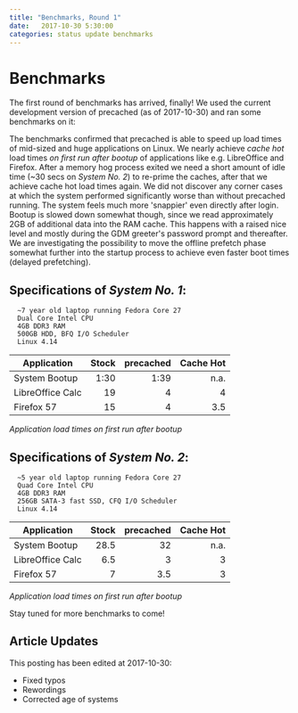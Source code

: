 ```yaml
---
title: "Benchmarks, Round 1"
date:   2017-10-30 5:30:00
categories: status update benchmarks
---
```


# Benchmarks

The first round of benchmarks has arrived, finally! We used the current
development version of precached (as of 2017-10-30) and ran some benchmarks on
it:

The benchmarks confirmed that precached is able to speed up load times of
mid-sized and huge applications on Linux. We nearly achieve *cache hot* load
times *on first run after bootup* of applications like e.g. LibreOffice and Firefox.
After a memory hog process exited we need a short amount of idle time
(~30 secs on *System No. 2*) to re-prime the caches, after that we achieve
cache hot load times again. We did not discover any corner cases at which the
system performed significantly worse than without precached running.
The system feels much more 'snappier' even directly after login.
Bootup is slowed down somewhat though, since we read approximately 2GB of
additional data into the RAM cache. This happens with a raised nice level and
mostly during the GDM greeter's password prompt and thereafter. We are
investigating the possibility to move the offline prefetch phase somewhat further
into the startup process to achieve even faster boot times (delayed prefetching).

## Specifications of *System No. 1*:
```
  ~7 year old laptop running Fedora Core 27
  Dual Core Intel CPU
  4GB DDR3 RAM
  500GB HDD, BFQ I/O Scheduler
  Linux 4.14
```

|Application      |Stock|precached|Cache Hot|
|-----------------|----:|--------:|--------:|
|System Bootup    |1:30 |1:39     |n.a.     |
|LibreOffice Calc |19   |4        |4        |
|Firefox 57       |15   |4        |3.5      |

_Application load times on first run after bootup_


## Specifications of *System No. 2*:
```
  ~5 year old laptop running Fedora Core 27
  Quad Core Intel CPU
  4GB DDR3 RAM
  256GB SATA-3 fast SSD, CFQ I/O Scheduler
  Linux 4.14
```

|Application      |Stock|precached|Cache Hot|
|-----------------|----:|--------:|--------:|
|System Bootup    |28.5 |32       |n.a.     |
|LibreOffice Calc |6.5  |3        |3        |
|Firefox 57       |7    |3.5      |3        |

_Application load times on first run after bootup_


Stay tuned for more benchmarks to come!

## Article Updates

This posting has been edited at 2017-10-30:

* Fixed typos
* Rewordings
* Corrected age of systems
